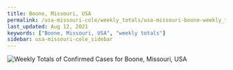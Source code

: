 ```yaml
---
title: Boone, Missouri, USA
permalink: /usa-missouri-cole/weekly_totals/usa-missouri-boone-weekly_totals.html
last_updated: Aug 12, 2021
keywords: ["Boone, Missouri, USA", "weekly totals"]
sidebar: usa-missouri-cole_sidebar
---
```


![Weekly Totals of Confirmed Cases for Boone, Missouri, USA](/covid_tracker/images/graphs/usa-missouri-boone-weekly_totals_graph.png)
